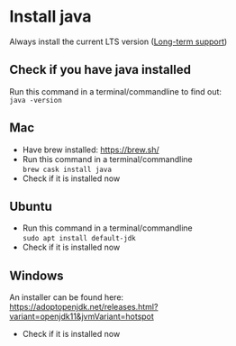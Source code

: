 # Install java

Always install the current LTS version ([Long-term support](https://en.wikipedia.org/wiki/Long-term_support))

## Check if you have java installed
Run this command in a terminal/commandline to find out:  
```java -version``` 

## Mac
- Have brew installed: https://brew.sh/   
- Run this command in a terminal/commandline  
```brew cask install java```
- Check if it is installed now

## Ubuntu
- Run this command in a terminal/commandline  
```sudo apt install default-jdk```
- Check if it is installed now

## Windows
An installer can be found here:  
https://adoptopenjdk.net/releases.html?variant=openjdk11&jvmVariant=hotspot
- Check if it is installed now
